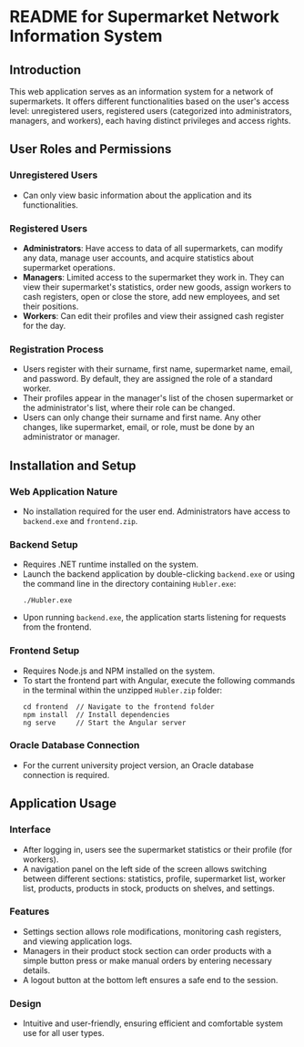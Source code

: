 # README for Supermarket Network Information System

## Introduction
This web application serves as an information system for a network of supermarkets. It offers different functionalities based on the user's access level: unregistered users, registered users (categorized into administrators, managers, and workers), each having distinct privileges and access rights.

## User Roles and Permissions

### Unregistered Users
- Can only view basic information about the application and its functionalities.

### Registered Users
- **Administrators**: Have access to data of all supermarkets, can modify any data, manage user accounts, and acquire statistics about supermarket operations.
- **Managers**: Limited access to the supermarket they work in. They can view their supermarket's statistics, order new goods, assign workers to cash registers, open or close the store, add new employees, and set their positions.
- **Workers**: Can edit their profiles and view their assigned cash register for the day.

### Registration Process
- Users register with their surname, first name, supermarket name, email, and password. By default, they are assigned the role of a standard worker.
- Their profiles appear in the manager's list of the chosen supermarket or the administrator's list, where their role can be changed.
- Users can only change their surname and first name. Any other changes, like supermarket, email, or role, must be done by an administrator or manager.

## Installation and Setup

### Web Application Nature
- No installation required for the user end. Administrators have access to `backend.exe` and `frontend.zip`.

### Backend Setup
- Requires .NET runtime installed on the system.
- Launch the backend application by double-clicking `backend.exe` or using the command line in the directory containing `Hubler.exe`:
  ```
  ./Hubler.exe
  ```
- Upon running `backend.exe`, the application starts listening for requests from the frontend.

### Frontend Setup
- Requires Node.js and NPM installed on the system.
- To start the frontend part with Angular, execute the following commands in the terminal within the unzipped `Hubler.zip` folder:
  ```
  cd frontend  // Navigate to the frontend folder
  npm install  // Install dependencies
  ng serve     // Start the Angular server
  ```

### Oracle Database Connection
- For the current university project version, an Oracle database connection is required.

## Application Usage

### Interface
- After logging in, users see the supermarket statistics or their profile (for workers).
- A navigation panel on the left side of the screen allows switching between different sections: statistics, profile, supermarket list, worker list, products, products in stock, products on shelves, and settings.

### Features
- Settings section allows role modifications, monitoring cash registers, and viewing application logs.
- Managers in their product stock section can order products with a simple button press or make manual orders by entering necessary details.
- A logout button at the bottom left ensures a safe end to the session.

### Design
- Intuitive and user-friendly, ensuring efficient and comfortable system use for all user types.
